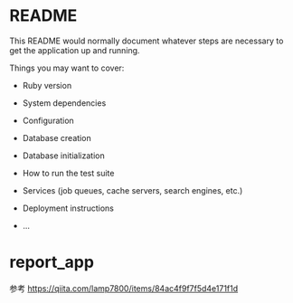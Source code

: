 # README

This README would normally document whatever steps are necessary to get the
application up and running.

Things you may want to cover:

* Ruby version

* System dependencies

* Configuration

* Database creation

* Database initialization

* How to run the test suite

* Services (job queues, cache servers, search engines, etc.)

* Deployment instructions

* ...
# report_app


参考
https://qiita.com/lamp7800/items/84ac4f9f7f5d4e171f1d
